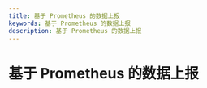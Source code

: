 ```yaml
---
title: 基于 Prometheus 的数据上报
keywords: 基于 Prometheus 的数据上报
description: 基于 Prometheus 的数据上报
---
```


# 基于 Prometheus 的数据上报

